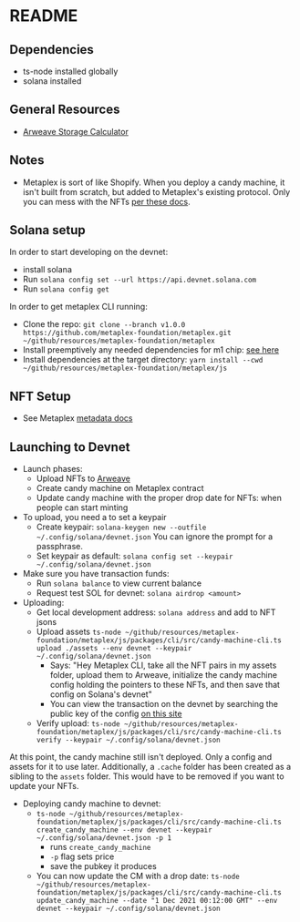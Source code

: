 # README

## Dependencies

- ts-node installed globally
- solana installed

## General Resources

- [Arweave Storage Calculator](https://arweavefees.com/)

## Notes

- Metaplex is sort of like Shopify. When you deploy a candy machine, it isn't built from scratch, but added to Metaplex's existing protocol. Only you can mess with the NFTs [per these docs](https://docs.metaplex.com/architecture/deep_dive/token_vault).

## Solana setup

In order to start developing on the devnet:

- install solana
- Run ```solana config set --url https://api.devnet.solana.com```
- Run ```solana config get```

In order to get metaplex CLI running:

- Clone the repo: ```git clone --branch v1.0.0 https://github.com/metaplex-foundation/metaplex.git ~/github/resources/metaplex-foundation/metaplex```
- Install preemptively any needed dependencies for m1 chip: [see here](https://docs.metaplex.com/create-store/installation)
- Install dependencies at the target directory: ```yarn install --cwd ~/github/resources/metaplex-foundation/metaplex/js```

## NFT Setup

- See Metaplex [metadata docs](https://docs.metaplex.com/nft-standard#json-structure)

## Launching to Devnet

- Launch phases:
    - Upload NFTs to [Arweave](https://www.arweave.org/)
    - Create candy machine on Metaplex contract
    - Update candy machine with the proper drop date for NFTs: when people can start minting
- To upload, you need a to set a keypair
    - Create keypair: ```solana-keygen new --outfile ~/.config/solana/devnet.json``` You can ignore the prompt for a passphrase.
    - Set keypair as default: ```solana config set --keypair ~/.config/solana/devnet.json```
- Make sure you have transaction funds:
    - Run ```solana balance``` to view current balance
    - Request test SOL for devnet: ```solana airdrop <amount>```
- Uploading:
    - Get local development address: ```solana address``` and add to NFT jsons
    - Upload assets ```ts-node ~/github/resources/metaplex-foundation/metaplex/js/packages/cli/src/candy-machine-cli.ts upload ./assets --env devnet --keypair ~/.config/solana/devnet.json```
        - Says: "Hey Metaplex CLI, take all the NFT pairs in my assets folder, upload them to Arweave, initialize the candy machine config holding the pointers to these NFTs, and then save that config on Solana's devnet"
        - You can view the transaction on the devnet by searching the public key of the config [on this site](https://explorer.solana.com/?cluster=devnet)
    - Verify upload: ```ts-node ~/github/resources/metaplex-foundation/metaplex/js/packages/cli/src/candy-machine-cli.ts verify --keypair ~/.config/solana/devnet.json```

At this point, the candy machine still isn't deployed. Only a config and assets for it to use later. Additionally, a ```.cache``` folder has been created as a sibling to the ```assets``` folder. This would have to be removed if you want to update your NFTs.

- Deploying candy machine to devnet:
    - ```ts-node ~/github/resources/metaplex-foundation/metaplex/js/packages/cli/src/candy-machine-cli.ts create_candy_machine --env devnet --keypair ~/.config/solana/devnet.json -p 1```
        - runs ```create_candy_machine```
        - ```-p``` flag sets price
        - save the pubkey it produces
    - You can now update the CM with a drop date: ```ts-node ~/github/resources/metaplex-foundation/metaplex/js/packages/cli/src/candy-machine-cli.ts update_candy_machine --date "1 Dec 2021 00:12:00 GMT" --env devnet --keypair ~/.config/solana/devnet.json```